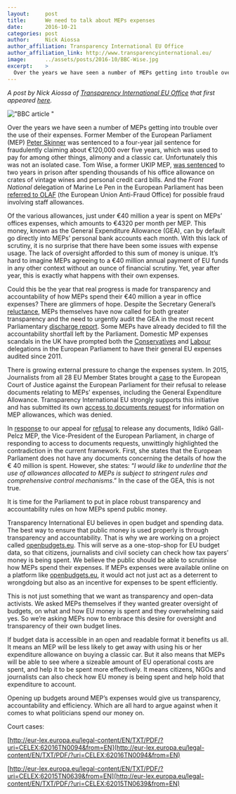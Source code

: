 ```yaml
---
layout:     post
title:      We need to talk about MEPs expenses
date:       2016-10-21
categories: post
author:     Nick Aiossa
author_affiliation: Transparency International EU Office
author_affiliation_link: http://www.transparencyinternational.eu/
image:      ../assets/posts/2016-10/BBC-Wise.jpg
excerpt:    >
  Over the years we have seen a number of MEPs getting into trouble over the use of their expenses.
---
```

_A post by Nick Aiossa of [Transparency International EU Office](http://transparencyinternational.eu/) that first appeared [here](http://www.transparencyinternational.eu/2016/10/we-need-to-talk-about-meps-expenses/)._

!["BBC article "]({{site.baseurl}}/assets/posts/2016-10/BBC-Wise.jpg)

Over the years we have seen a number of MEPs getting into trouble over the use of their expenses. Former Member of the European Parliament (MEP) [Peter Skinner](http://www.bbc.com/news/uk-england-sussex-36167299) was sentenced to a four-year jail sentence for fraudulently claiming about €120,000 over five years, which was used to pay for among other things, alimony and a classic car. Unfortunately this was not an isolated case. Tom Wise, a former UKIP MEP, [was sentenced](http://www.telegraph.co.uk/news/politics/6545334/Disgraced-ex-Ukip-MEP-Tom-Wise-jailed-for-two-years-for-expenses-fraud.html) to two years in prison after spending thousands of his office allowance on crates of vintage wines and personal credit card bills. And the _Front National_ delegation of Marine Le Pen in the European Parliament has been [referred to OLAF](http://www.transparencyinternational.eu/wp-content/uploads/2016/10/2015-03-10-PR-OLAF-investigation-into-FN.pdf) (the European Union Anti-Fraud Office) for possible fraud involving staff allowances.

Of the various allowances, just under €40 million a year is spent on MEPs’ offices expenses, which amounts to €4320 per month per MEP. This money, known as the General Expenditure Allowance (GEA), can by default go directly into MEPs’ personal bank accounts each month. With this lack of scrutiny, it is no surprise that there have been some issues with expense usage. The lack of oversight afforded to this sum of money is unique. It’s hard to imagine MEPs agreeing to a €40 million annual payment of EU funds in any other context without an ounce of financial scrutiny. Yet, year after year, this is exactly what happens with their own expenses.

Could this be the year that real progress is made for transparency and accountability of how MEPs spend their €40 million a year in office expenses? There are glimmers of hope. Despite the Secretary General’s [reluctance](https://euobserver.com/institutional/130683), MEPs themselves have now called for both greater transparency and the need to urgently audit the GEA in the most recent Parliamentary [discharge report](https://polcms.secure.europarl.europa.eu/cmsdata/upload/14ef75d9-bf17-4fd2-b74b-79ef12ddc960/P8_TA-PROV(2016)0150_EN.pdf). Some MEPs have already decided to fill the accountability shortfall left by the Parliament. Domestic MP expenses scandals in the UK have prompted both the [Conservatives](http://conservativeeurope.com/MEP-Expenses) and [Labour](http://www.eurolabour.org.uk/transparency) delegations in the European Parliament to have their general EU expenses audited since 2011.

There is growing external pressure to change the expenses system. In 2015, Journalists from all 28 EU Member States brought a [case](http://www.transparencyinternational.eu/wp-content/uploads/2015/11/MEPs-Project-PR_Statement.pdf) to the European Court of Justice against the European Parliament for their refusal to release documents relating to MEPs’ expenses, including the General Expenditure Allowance. Transparency International EU strongly supports this initiative and has submitted its own [access to documents request](http://www.transparencyinternational.eu/wp-content/uploads/2016/10/EP-confirmatory-request_Transparency-International-EU-Office.pdf) for information on MEP allowances, which was denied.

In [response](http://www.transparencyinternational.eu/wp-content/uploads/2016/10/Confirmatory-Application-Denial.pdf) to our appeal for [refusal](http://www.transparencyinternational.eu/wp-content/uploads/2016/10/Initial-denial.pdf) to release any documents, Ildikó Gáll-Pelcz MEP, the Vice-President of the European Parliament, in charge of responding to access to documents requests, unwittingly highlighted the contradiction in the current framework. First, she states that the European Parliament does not have any documents concerning the details of how the € 40 million is spent. However, she states: “_I would like to underline that the use of allowances allocated to MEPs is subject to stringent rules and comprehensive control mechanisms_.” In the case of the GEA, this is not true.

It is time for the Parliament to put in place robust transparency and accountability rules on how MEPs spend public money.

Transparency International EU believes in open budget and spending data. The best way to ensure that public money is used properly is through transparency and accountability. That is why we are working on a project called [openbudgets.eu](http://www.openbudget.eu). This will serve as a one-stop-shop for EU budget data, so that citizens, journalists and civil society can check how tax payers’ money is being spent. We believe the public should be able to scrutinise how MEPs spend their expenses. If MEPs expenses were available online on a platform like [openbudgets.eu](http://www.openbudget.eu/), it would act not just act as a deterrent to wrongdoing but also as an incentive for expenses to be spent efficiently.

This is not just something that we want as transparency and open-data activists. We asked MEPs themselves if they wanted greater oversight of budgets, on what and how EU money is spent and they overwhelming said yes. So we’re asking MEPs now to embrace this desire for oversight and transparency of their own budget lines.

If budget data is accessible in an open and readable format it benefits us all. It means an MEP will be less likely to get away with using his or her expenditure allowance on buying a classic car. But it also means that MEPs will be able to see where a sizeable amount of EU operational costs are spent, and help it to be spent more effectively. It means citizens, NGOs and journalists can also check how EU money is being spent and help hold that expenditure to account.

Opening up budgets around MEP’s expenses would give us transparency, accountability and efficiency. Which are all hard to argue against when it comes to what politicians spend our money on.

Court cases:

[http://eur-lex.europa.eu/legal-content/EN/TXT/PDF/?uri=CELEX:62016TN0094&from=EN](http://eur-lex.europa.eu/legal-content/EN/TXT/PDF/?uri=CELEX:62016TN0094&from=EN)

[http://eur-lex.europa.eu/legal-content/EN/TXT/PDF/?uri=CELEX:62015TN0639&from=EN](http://eur-lex.europa.eu/legal-content/EN/TXT/PDF/?uri=CELEX:62015TN0639&from=EN)